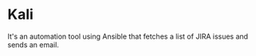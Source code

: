 # Kali
It's an automation tool using Ansible that fetches a list of JIRA issues and sends an email.
